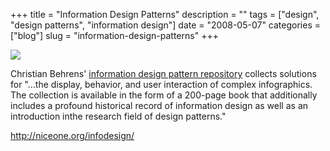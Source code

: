 +++
title = "Information Design Patterns"
description = ""
tags = ["design", "design patterns", "information design"]
date = "2008-05-07"
categories = ["blog"]
slug = "information-design-patterns"
+++



  <div class="notebook-screenshot"><a href="http://niceone.org/infodesign/"><img src="/media/bluga/wt4821afabbaa37.jpg"/></a></div><p>Christian Behrens' <a href="http://www.niceone.org/infodesignpatterns/index.php5#/home.php5">information design pattern repository</a> collects solutions for "...the display, behavior, and user interaction of complex infographics. The collection is available in the form of a 200-page book that additionally includes a profound historical record of information design as well as an introduction inthe research field of design patterns."</p>
    
  <a href="http://niceone.org/infodesign/">http://niceone.org/infodesign/</a>
